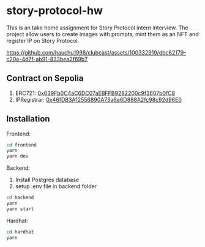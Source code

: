 # story-protocol-hw

This is an take home assignment for Story Protocol intern interview. The project allow users to create images with prompts, mint them as an NFT and register IP on Story Protocol.

https://github.com/hauchu1998/clubcast/assets/100332919/dbc62179-c20e-4d7f-ab91-833bea2f69b7

## Contract on Sepolia

1. ERC721: [0x039Fb0C4aC6DC07aEBFFB9282200c9f3607b0fC8](https://explorer.sepiola.io/address/0x039Fb0C4aC6DC07aEBFFB9282200c9f3607b0fC8)
2. IPRegistrar: [0x46fDB3A12556890A73a6e6D888A2fc98c92d96E0](https://explorer.sepiola.io/address/0x46fDB3A12556890A73a6e6D888A2fc98c92d96E0)

## Installation

Frontend:

```bash
cd frontend
yarn
yarn dev
```

Backend:

1. Install Postgres database
2. setup .env file in backend folder

```bash
cd backend
yarn
yarn start
```

Hardhat:

```bash
cd hardhat
yarn
```
